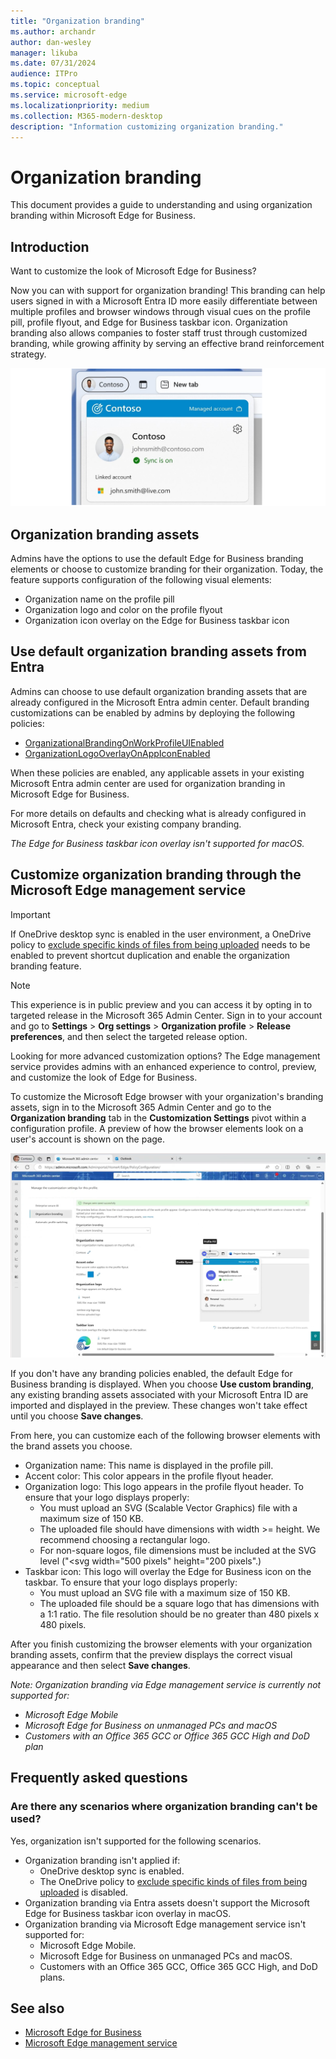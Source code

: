 ```yaml
---
title: "Organization branding"
ms.author: archandr
author: dan-wesley
manager: likuba
ms.date: 07/31/2024
audience: ITPro
ms.topic: conceptual
ms.service: microsoft-edge
ms.localizationpriority: medium
ms.collection: M365-modern-desktop
description: "Information customizing organization branding."
---
```


# Organization branding

This document provides a guide to understanding and using organization branding within Microsoft Edge for Business.

## Introduction

Want to customize the look of Microsoft Edge for Business?

Now you can with support for organization branding! This branding can help users signed in with a Microsoft Entra ID more easily differentiate between multiple profiles and browser windows through visual cues on the profile pill, profile flyout, and Edge for Business taskbar icon. Organization branding  also allows companies to foster staff trust through customized branding, while growing affinity by serving an effective brand reinforcement strategy.

![Company branding for Contoso](media/microsoft-edge-organization-branding/efb-company-branding-new.png)

## Organization branding assets

Admins have the options to use the default Edge for Business branding elements or choose to customize branding for their organization.
Today, the feature supports configuration of the following visual elements:

- Organization name on the profile pill
- Organization logo and color on the profile flyout
- Organization icon overlay on the Edge for Business taskbar icon

## Use default organization branding assets from Entra

Admins can choose to use default organization branding assets that are already configured in the Microsoft Entra admin center. Default branding customizations can be enabled by admins by deploying the following policies:
- [OrganizationalBrandingOnWorkProfileUIEnabled](/deployedge/microsoft-edge-policies#organizationalbrandingonworkprofileuienabled)
- [OrganizationLogoOverlayOnAppIconEnabled](/deployedge/microsoft-edge-policies#organizationlogooverlayonappiconenabled)

When these policies are enabled, any applicable assets in your existing Microsoft Entra admin center are used for organization branding in Microsoft Edge for Business.

For more details on defaults and checking what is already configured in Microsoft Entra, check your existing company branding.

*The Edge for Business taskbar icon overlay isn't supported for macOS.*

## Customize organization branding through the Microsoft Edge management service

> [!IMPORTANT]
> If OneDrive desktop sync is enabled in the user environment, a OneDrive policy to
[exclude specific kinds of files from being uploaded](/sharepoint/use-group-policy#exclude-specific-kinds-of-files-from-being-uploaded) needs to be enabled to prevent shortcut duplication and enable the organization branding feature.

> [!NOTE]
> This experience is in public preview and you can access it by opting in to targeted release in the Microsoft 365 Admin Center. Sign in to your account and go to **Settings** > **Org settings** > **Organization profile** > **Release preferences**, and then select the targeted release option.

Looking for more advanced customization options? The Edge management service provides admins with an enhanced experience to control, preview, and customize the look of Edge for Business.

To customize the Microsoft Edge browser with your organization's branding assets, sign in to the Microsoft 365 Admin Center and go to the **Organization branding** tab in the **Customization Settings** pivot within a configuration profile. A preview of how the browser elements look on a user's account is shown on the page.

![Branding example](media/microsoft-edge-organization-branding/branding-config-profile-edited.png)

If you don't have any branding policies enabled, the default Edge for Business branding is displayed. When you choose **Use custom branding**, any existing branding assets associated with your Microsoft Entra ID are imported and displayed in the preview. These changes won't take effect until you choose **Save changes**.

From here, you can customize each of the following browser elements with the brand assets you choose.

- Organization name: This name is displayed in the profile pill.
- Accent color: This color appears in the profile flyout header.
- Organization logo: This logo appears in the profile flyout header. To ensure that your logo displays properly:
  - You must upload an SVG (Scalable Vector Graphics) file with a maximum size of 150 KB.
  - The uploaded file should have dimensions with width >= height. We recommend choosing a rectangular logo.
  - For non-square logos, file dimensions must be included at the SVG level ("<svg width="500 pixels" height="200 pixels".)
- Taskbar icon: This logo will overlay the Edge for Business icon on the taskbar. To ensure that your logo displays properly:
  - You must upload an SVG file with a maximum size of 150 KB.
  - The uploaded file should be a square logo that has dimensions with a 1:1 ratio. The file resolution should be no greater than 480 pixels x 480 pixels.

After you finish customizing the browser elements with your organization branding assets, confirm that the preview displays the correct visual appearance and then select **Save changes**.

*Note: Organization branding via Edge management service is currently not supported for:*

- *Microsoft Edge Mobile*
- *Microsoft Edge for Business on unmanaged PCs and macOS*
- *Customers with an Office 365 GCC or Office 365 GCC High and DoD plan*

## Frequently asked questions

### Are there any scenarios where organization branding can't be used?

Yes, organization isn't supported for the following scenarios.

- Organization branding isn't applied if:  
  - OneDrive desktop sync is enabled.
  - The OneDrive policy to [exclude specific kinds of files from being uploaded](/sharepoint/use-group-policy#exclude-specific-kinds-of-files-from-being-uploaded) is disabled.
- Organization branding via Entra assets doesn't support the Microsoft Edge for Business taskbar icon overlay in macOS.
- Organization branding via Microsoft Edge management service isn't supported for:
  - Microsoft Edge Mobile.
  - Microsoft Edge for Business on unmanaged PCs and macOS.
  - Customers with an Office 365 GCC, Office 365 GCC High, and DoD plans.


## See also

- [Microsoft Edge for Business](/deployedge/microsoft-edge-for-business)
- [Microsoft Edge management service](/deployedge/microsoft-edge-management-service)
